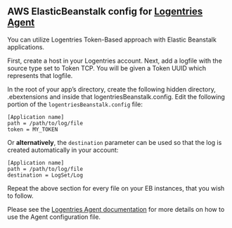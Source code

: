 ## AWS ElasticBeanstalk config for [Logentries Agent](https://github.com/logentries/le)


You can utilize Logentries Token-Based approach with Elastic Beanstalk applications.

First, create a host in your Logentries account. Next, add a logfile with the source type set to Token TCP. You will be given a Token UUID which represents that logfile.

In the root of your app’s directory, create the following hidden directory, .ebextensions and inside that logentriesBeanstalk.config. Edit the following portion of the ```logentriesBeanstalk.config``` file:

```
[Application name]
path = /path/to/log/file
token = MY_TOKEN
```

Or **alternatively**, the `destination` parameter can be used so that the log is created automatically in your account:

```
[Application name]
path = /path/to/log/file
destination = LogSet/Log
```

Repeat the above section for every file on your EB instances, that you wish to follow.

Please see the [Logentries Agent documentation](https://github.com/logentries/le#follow-log-files-through-your-configuration-file) for more details on how to use the Agent configuration file.
